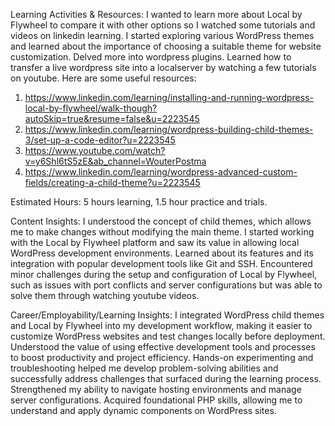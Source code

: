 Learning Activities & Resources:
I wanted to learn more about Local by Flywheel to compare it with other options so I watched some tutorials and videos on linkedin learning. I started exploring various WordPress themes and learned about the importance of choosing a suitable theme for website
customization. Delved more into wordpress plugins. Learned how to transfer a live wordpress site into a localserver by watching a few tutorials on youtube. Here are some useful resources:
1. https://www.linkedin.com/learning/installing-and-running-wordpress-local-by-flywheel/walk-though?autoSkip=true&resume=false&u=2223545
2. https://www.linkedin.com/learning/wordpress-building-child-themes-3/set-up-a-code-editor?u=2223545
3. https://www.youtube.com/watch?v=y6Shl6tS5zE&ab_channel=WouterPostma
4. https://www.linkedin.com/learning/wordpress-advanced-custom-fields/creating-a-child-theme?u=2223545

Estimated Hours: 
5 hours learning, 1.5 hour practice and trials.

Content Insights:
I understood the concept of child themes, which allows me to make changes without modifying the main theme. I started working with the Local by Flywheel platform and saw its value in allowing
local WordPress development environments. Learned about its features and its integration with popular development tools like Git and SSH. Encountered minor challenges during the setup and configuration of Local by Flywheel, such as issues with port conflicts 
and server configurations but was able to solve them through watching youtube videos.

Career/Employability/Learning Insights:
I integrated WordPress child themes and Local by Flywheel into my development workflow, making it easier to customize WordPress websites and test changes locally before deployment. Understood the value of using effective development tools and processes to 
boost productivity and project efficiency. Hands-on experimenting and troubleshooting helped me develop problem-solving abilities and successfully address challenges that surfaced during the learning process. Strengthened my ability to navigate hosting
environments and manage server configurations. Acquired foundational PHP skills, allowing me to understand and apply dynamic components on WordPress sites.
   
